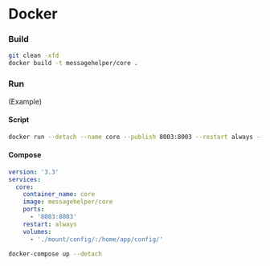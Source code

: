 # Docker

### Build

``` sh
git clean -xfd
docker build -t messagehelper/core .
```

### Run

(Example)

#### Script

``` sh
docker run --detach --name core --publish 8003:8003 --restart always --volume ./mount/config/:/home/app/config/ messagehelper/core
```

#### Compose

``` yaml
version: '3.3'
services:
  core:
    container_name: core
    image: messagehelper/core
    ports:
      - '8003:8003'
    restart: always
    volumes:
      - './mount/config/:/home/app/config/'
```

``` sh
docker-compose up --detach
```

